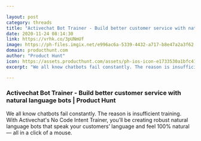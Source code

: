 ```yaml
---

layout: post
category: threads
title: "Activechat Bot Trainer - Build better customer service with natural language bots"
date: 2020-11-24 08:14:30
link: https://vrhk.co/3pUNmUf
image: https://ph-files.imgix.net/e996ac6a-5339-4432-a717-b8e47a2a3f62.png?auto=format&fit=crop&frame=1&h=512&w=1024
domain: producthunt.com
author: "Product Hunt"
icon: https://assets.producthunt.com/assets/ph-ios-icon-e1733530a1bfc41080db8161823f1ef262cdbbc933800c0a2a706f70eb9c277a.png
excerpt: "We all know chatbots fail constantly. The reason is insufficient training. ⠀ With Activechat's No Code Intent Trainer, you’ll be creating robust natural language bots that speak your customers’ language and feel 100% natural — all in a click of a mouse."

---
```


### Activechat Bot Trainer - Build better customer service with natural language bots | Product Hunt

We all know chatbots fail constantly. The reason is insufficient training. ⠀ With Activechat's No Code Intent Trainer, you’ll be creating robust natural language bots that speak your customers’ language and feel 100% natural — all in a click of a mouse.